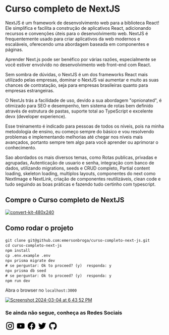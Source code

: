# Curso completo de NextJS

NextJS é um framework de desenvolvimento web para a biblioteca React!
Ele simplifica e facilita a construção de aplicativos React, adicionando recursos e convenções úteis para o desenvolvimento web. NextJS é frequentemente usado para criar aplicativos da web modernos e escaláveis, oferecendo uma abordagem baseada em componentes e páginas.

Aprender Next.js pode ser benéfico por várias razões, especialmente se você estiver envolvido no desenvolvimento web front-end com React.

Sem sombra de dúvidas, o NextJS é um dos frameworks React mais utilizado pelas empresas, dominar o NextJS vai aumentar e muito as suas chances de contratação, seja para empresas brasileiras quanto para empresas estrangeiras.

O NextJs trás a facilidade de uso, devido a sua abordagem "opnionated", é otimizado para SEO e desempenho, tem sistema de rotas bem definido através de estrutura de pastas, suporte total ao TypeScript e excelente devx (developer experience).

Esse treinamento é indicado para pessoas de todos os níveis, pois na minha metodologia de ensino, eu começo sempre do básico e vou resolvendo problemas e implementando melhorias até chegar nos níveis mais avançados, portanto sempre tem algo para você aprender ou aprimorar o conhecimento.

Sao abordados os mais diversos temas, como Rotas publicas, privadas e agrupadas, Autenticação de usuario e senha, integração com banco de dados, utilizando migrations, seeds e CRUD completo, Partial content loading, skeleton loading, multiplos layouts, componentes do next como NextImage e NextLink, criação de componentes reutilizáveis, clean code e tudo seguindo as boas práticas e fazendo tudo certinho com typescript.


## Compre o Curso completo de NextJS 
[![convert-kit-480x240](https://github.com/emersonbroga/curso-completo-next-js/assets/824403/bcec9b1b-edaa-40e5-b0b3-f758eda422f6)](https://bit.ly/3v3ypGD)

## Como rodar o projeto
```
git clone git@github.com:emersonbroga/curso-completo-next-js.git
cd curso-completo-next-js
npm install 
cp .env.example .env
npx prisma migrate dev
# se perguntar: Ok to proceed? (y)  responda: y
npx prisma db seed 
# se perguntar: Ok to proceed? (y)  responda: y
npm run dev
```

Abra o browser no `localhost:3000`

[![Screenshot 2024-03-04 at 6 43 52 PM](https://github.com/emersonbroga/curso-completo-next-js/assets/824403/bec8c5ec-9b8f-4971-89aa-324d1c54b71a)](https://bit.ly/3v3ypGD)








### Se ainda não segue, conheça as Redes Sociais

[![instagram.com/emersonbrogadev](https://github.com/emersonbroga/social-media-snippets/blob/master/static/instagram.png?raw=true)](https://emersonbroga.com/instagram)
[![youtube.com/c/emersonbrogadev](https://github.com/emersonbroga/social-media-snippets/blob/master/static/youtube.png?raw=true)](https://emersonbroga.com/youtube)
[![facebook.com/emersonbrogadev](https://github.com/emersonbroga/social-media-snippets/blob/master/static/facebook.png?raw=true)](https://emersonbroga.com/facebook)
[![twitter.com/emersonbrogadev](https://github.com/emersonbroga/social-media-snippets/blob/master/static/twitter.png?raw=true)](https://emersonbroga.com/twitter)
[![github.com/emersonbroga](https://github.com/emersonbroga/social-media-snippets/blob/master/static/github.png?raw=true)](https://emersonbroga.com/github)
